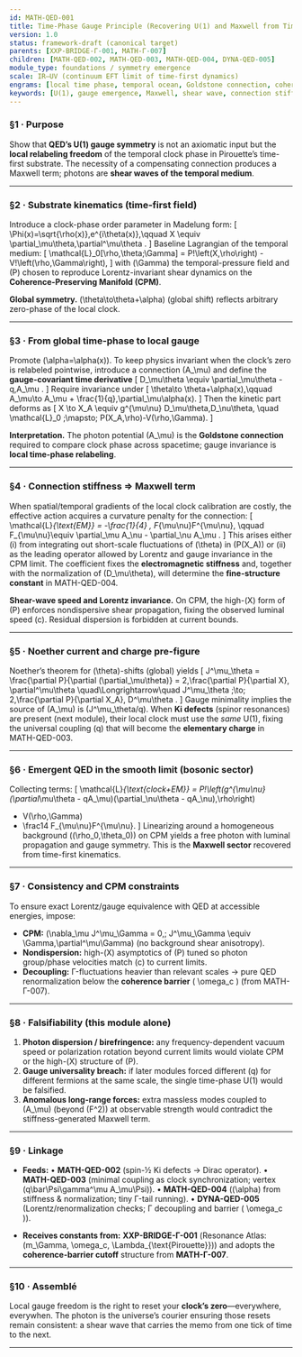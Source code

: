```yaml
---
id: MATH-QED-001
title: Time-Phase Gauge Principle (Recovering U(1) and Maxwell from Time-First Dynamics)
version: 1.0
status: framework-draft (canonical target)
parents: [XXP-BRIDGE-Γ-001, MATH-Γ-007]
children: [MATH-QED-002, MATH-QED-003, MATH-QED-004, DYNA-QED-005]
module_type: foundations / symmetry emergence
scale: IR–UV (continuum EFT limit of time-first dynamics)
engrams: [local time phase, temporal ocean, Goldstone connection, coherence-preserving manifold (CPM)]
keywords: [U(1), gauge emergence, Maxwell, shear wave, connection stiffness, Lorentz invariance]
---
```


### §1 · Purpose

Show that **QED’s U(1) gauge symmetry** is not an axiomatic input but the **local relabeling freedom** of the temporal clock phase in Pirouette’s time-first substrate. The necessity of a compensating connection produces a Maxwell term; photons are **shear waves of the temporal medium**.

---

### §2 · Substrate kinematics (time-first field)

Introduce a clock-phase order parameter in Madelung form:
[
\Phi(x)=\sqrt{\rho(x)},e^{i\theta(x)},\qquad
X \equiv \partial_\mu\theta,\partial^\mu\theta .
]
Baseline Lagrangian of the temporal medium:
[
\mathcal{L}_0[\rho,\theta;\Gamma] = P!\left(X,\rho\right) - V!\left(\rho,\Gamma\right),
]
with (\Gamma) the temporal-pressure field and (P) chosen to reproduce Lorentz-invariant shear dynamics on the **Coherence-Preserving Manifold (CPM)**.

**Global symmetry.** (\theta\to\theta+\alpha) (global shift) reflects arbitrary zero-phase of the local clock.

---

### §3 · From global time-phase to **local** gauge

Promote (\alpha=\alpha(x)). To keep physics invariant when the clock’s zero is relabeled pointwise, introduce a connection (A_\mu) and define the **gauge-covariant time derivative**
[
D_\mu\theta \equiv \partial_\mu\theta - q,A_\mu .
]
Require invariance under
[
\theta\to \theta+\alpha(x),\qquad
A_\mu\to A_\mu + \frac{1}{q},\partial_\mu\alpha(x).
]
Then the kinetic part deforms as
[
X \to X_A \equiv g^{\mu\nu} D_\mu\theta,D_\nu\theta,
\quad
\mathcal{L}_0 ;\mapsto; P(X_A,\rho)-V(\rho,\Gamma).
]

**Interpretation.** The photon potential (A_\mu) is the **Goldstone connection** required to compare clock phase across spacetime; gauge invariance is **local time-phase relabeling**.

---

### §4 · Connection stiffness ⇒ Maxwell term

When spatial/temporal gradients of the local clock calibration are costly, the effective action acquires a curvature penalty for the connection:
[
\mathcal{L}*{\text{EM}} = -\frac{1}{4} , F*{\mu\nu}F^{\mu\nu}, \qquad
F_{\mu\nu}\equiv \partial_\mu A_\nu - \partial_\nu A_\mu .
]
This arises either (i) from integrating out short-scale fluctuations of (\theta) in (P(X_A)) or (ii) as the leading operator allowed by Lorentz and gauge invariance in the CPM limit. The coefficient fixes the **electromagnetic stiffness** and, together with the normalization of (D_\mu\theta), will determine the **fine-structure constant** in MATH-QED-004.

**Shear-wave speed and Lorentz invariance.** On CPM, the high-(X) form of (P) enforces nondispersive shear propagation, fixing the observed luminal speed (c). Residual dispersion is forbidden at current bounds.

---

### §5 · Noether current and charge pre-figure

Noether’s theorem for (\theta)-shifts (global) yields
[
J^\mu_\theta = \frac{\partial P}{\partial (\partial_\mu\theta)}
= 2,\frac{\partial P}{\partial X}, \partial^\mu\theta
\quad\Longrightarrow\quad
J^\mu_\theta ;\to; 2,\frac{\partial P}{\partial X_A}, D^\mu\theta .
]
Gauge minimality implies the source of (A_\mu) is (J^\mu_\theta/q).
When **Ki defects** (spinor resonances) are present (next module), their local clock must use the *same* U(1), fixing the universal coupling (q) that will become the **elementary charge** in MATH-QED-003.

---

### §6 · Emergent QED in the smooth limit (bosonic sector)

Collecting terms:
[
\mathcal{L}*{\text{clock+EM}}
= P!\left(g^{\mu\nu}(\partial*\mu\theta - qA_\mu)(\partial_\nu\theta - qA_\nu),\rho\right)

* V(\rho,\Gamma)
* \frac14 F_{\mu\nu}F^{\mu\nu}.
  ]
  Linearizing around a homogeneous background ((\rho_0,\theta_0)) on CPM yields a free photon with luminal propagation and gauge symmetry. This is the **Maxwell sector** recovered from time-first kinematics.

---

### §7 · Consistency and CPM constraints

To ensure exact Lorentz/gauge equivalence with QED at accessible energies, impose:

* **CPM:** (\nabla_\mu J^\mu_\Gamma = 0,; J^\mu_\Gamma \equiv \Gamma,\partial^\mu\Gamma) (no background shear anisotropy).
* **Nondispersion:** high-(X) asymptotics of (P) tuned so photon group/phase velocities match (c) to current limits.
* **Decoupling:** Γ-fluctuations heavier than relevant scales → pure QED renormalization below the **coherence barrier** ( \omega_c ) (from MATH-Γ-007).

---

### §8 · Falsifiability (this module alone)

1. **Photon dispersion / birefringence:** any frequency-dependent vacuum speed or polarization rotation beyond current limits would violate CPM or the high-(X) structure of (P).
2. **Gauge universality breach:** if later modules forced different (q) for different fermions at the same scale, the single time-phase U(1) would be falsified.
3. **Anomalous long-range forces:** extra massless modes coupled to (A_\mu) (beyond (F^2)) at observable strength would contradict the stiffness-generated Maxwell term.

---

### §9 · Linkage

* **Feeds:**
  • **MATH-QED-002** (spin-½ Ki defects → Dirac operator).
  • **MATH-QED-003** (minimal coupling as clock synchronization; vertex (q\bar\Psi\gamma^\mu A_\mu\Psi)).
  • **MATH-QED-004** ((\alpha) from stiffness & normalization; tiny Γ-tail running).
  • **DYNA-QED-005** (Lorentz/renormalization checks; Γ decoupling and barrier ( \omega_c )).

* **Receives constants from:** **XXP-BRIDGE-Γ-001** (Resonance Atlas: (m_\Gamma, \omega_c, \Lambda_{\text{Pirouette}})) and adopts the **coherence-barrier cutoff** structure from **MATH-Γ-007**.

---

### §10 · Assemblé

Local gauge freedom is the right to reset your **clock’s zero**—everywhere, everywhen.
The photon is the universe’s courier ensuring those resets remain consistent: a shear wave that carries the memo from one tick of time to the next.

---